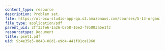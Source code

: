 ```yaml
---
content_type: resource
description: Problem set.
file: https://ol-ocw-studio-app-qa.s3.amazonaws.com/courses/5-13-organic-chemistry-ii-fall-2006/9b4e35e58d4808d1e9d4441f81ca1960_pset1.pdf
file_type: application/pdf
parent_uid: 2ff33fe6-1a26-b758-16e2-f9b003a5e1f3
resourcetype: Document
title: pset1.pdf
uid: 9b4e35e5-8d48-08d1-e9d4-441f81ca1960
---
```

